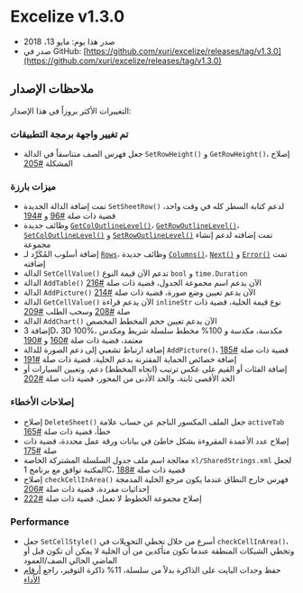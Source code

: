 # Excelize v1.3.0

* صدر هذا يوم: مايو 13، 2018
* صدر في GitHub: [https://github.com/xuri/excelize/releases/tag/v1.3.0](https://github.com/xuri/excelize/releases/tag/v1.3.0)

## ملاحظات الإصدار

التغييرات الأكثر بروزاً في هذا الإصدار:

### تم تغيير واجهة برمجة التطبيقات

* جعل فهرس الصف متناسقاً في الدالة `SetRowHeight()` و `GetRowHeight()`، إصلاح المشكلة [#205](https://github.com/xuri/excelize/issues/205)

### ميزات بارزة

* تمت إضافة الدالة الجديدة `SetSheetRow()` لدعم كتابة السطر كله في وقت واحد، قضية ذات صلة [#96](https://github.com/xuri/excelize/issues/96) و [#194](https://github.com/xuri/excelize/issues/194)
* وظائف جديدة [`GetColOutlineLevel()`](https://pkg.go.dev/github.com/xuri/excelize@v1.3.0#File.GetColOutlineLevel)، [`GetRowOutlineLevel()`](https://pkg.go.dev/github.com/xuri/excelize@v1.3.0#File.GetRowOutlineLevel)، [`SetColOutlineLevel()`](https://pkg.go.dev/github.com/xuri/excelize@v1.3.0#File.SetColOutlineLevel) و [`SetRowOutlineLevel()`](https://pkg.go.dev/github.com/xuri/excelize@v1.3.0#File.SetRowOutlineLevel) تمت إضافته لدعم إنشاء مجموعة
* إضافة أسلوب المُكَرِّد لـ [`Rows`](https://pkg.go.dev/github.com/xuri/excelize@v1.3.0#Rows)، وظائف جديدة [`Columns()`](https://pkg.go.dev/github.com/xuri/excelize@v1.3.0#Rows.Columns)، [`Next()`](https://pkg.go.dev/github.com/xuri/excelize@v1.3.0#Rows.Next) و [`Error()`](https://pkg.go.dev/github.com/xuri/excelize@v1.3.0#Rows.Error) تمت إضافته
* الدالة `SetCellValue()` تدعم الآن قيمة النوع `bool` و `time.Duration`
* الدالة `AddTable()` الآن يدعم اسم مجموعة الجدول، قضية ذات صلة [#216](https://github.com/xuri/excelize/issues/216)
* الدالة `AddPicture()` الآن يدعم تعيين وضع صورة، قضية ذات صلة [#214](https://github.com/xuri/excelize/issues/214)
* الدالة `GetCellValue()` الآن يدعم قراءة `inlineStr` نوع قيمة الخلية، قضية ذات صلة [#208](https://github.com/xuri/excelize/issues/208) وسحب الطلب [#209](https://github.com/xuri/excelize/issues/209)
* الدالة `AddChart()` الآن يدعم تعيين حجم المخطط المخصص
* إضافة 3D، 3D 100%، مكدسة، مكدسة و 100% مخطط سلسلة شريط ومكدس معتمد، قضية ذات صلة [#160](https://github.com/xuri/excelize/issues/160) و [#190](https://github.com/xuri/excelize/issues/190)
* إضافة ارتباط تشعبي إلى دعم الصورة للدالة `AddPicture()`، قضية ذات صلة [#185](https://github.com/xuri/excelize/issues/185)
* إضافة خصائص الحماية المقترنة بدعم الخلية، قضية ذات صلة [#191](https://github.com/xuri/excelize/issues/191)
* إضافة الفئات أو القيم على عكس ترتيب (اتجاه المخطط) دعم، وتعيين السيارات أو الحد الأقصى ثابتة، والحد الأدنى من المحور، قضية ذات صلة [#202](https://github.com/xuri/excelize/issues/202)

### إصلاحات الأخطاء

* إصلاح `DeleteSheet()` جعل الملف المكسور الناجم عن حساب علامة `activeTab` خطأ، قضية ذات صلة [#165](https://github.com/xuri/excelize/issues/165)
* إصلاح عدد الأعمدة المقروءة بشكل خاطئ في بيانات ورقة عمل محددة، قضية ذات صلة [#175](https://github.com/xuri/excelize/issues/175)
* معالجة اسم ملف جدول السلسلة المشتركة الخاصة `xl/SharedStrings.xml` لجعل المكتبة توافق مع برنامج 1C، قضية ذات صلة [#188](https://github.com/xuri/excelize/issues/188)
* إصلاح `checkCellInArea()` فهرس خارج النطاق عندما يكون مرجع الخلية المدمجة إحداثيات مفردة، قضية ذات صلة [#206](https://github.com/xuri/excelize/issues/206)
* إصلاح مجموعة الخطوط لا تعمل، قضية ذات صلة [#222](https://github.com/xuri/excelize/issues/222)

### Performance

* جعل `SetCellStyle()` أسرع من خلال تخطي التحويلات في `checkCellInArea()`، وتخطي الشيكات المنطقة عندما نكون متأكدين من أن الخلية لا يمكن أن تكون قبل أو الماضي الحالي الصف/العمود
* حفظ وحدات البايت على الذاكرة بدلاً من سلسلة، 11% ذاكرة التوفير، راجع [أرقام الأداء](https://github.com/xuri/excelize/wiki#performance-figures)
